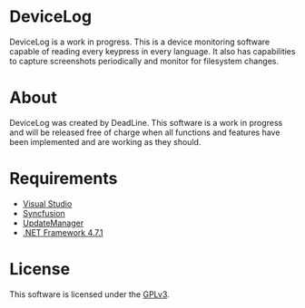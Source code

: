 # DeviceLog
DeviceLog is a work in progress. This is a device monitoring software capable of reading every keypress in every language.
It also has capabilities to capture screenshots periodically and monitor for filesystem changes.

# About
DeviceLog was created by DeadLine. This software is a work in progress and will be released free of charge when all functions and features have been implemented and are working as they should.

# Requirements

* [Visual Studio](https://visualstudio.com)
* [Syncfusion](https://syncfusion.com)
* [UpdateManager](https://github.com/CodeDead/UpdateManager)
* [.NET Framework 4.7.1](https://www.microsoft.com/en-us/download/details.aspx?id=56116)

# License
This software is licensed under the [GPLv3](https://codedead.com/Software/Advanced%20PassGen/gpl.pdf).
